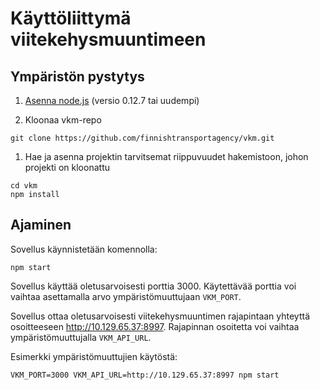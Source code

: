 # Käyttöliittymä viitekehysmuuntimeen

## Ympäristön pystytys

1. [Asenna node.js](https://nodejs.org/) (versio 0.12.7 tai uudempi)

1. Kloonaa vkm-repo

  ```
  git clone https://github.com/finnishtransportagency/vkm.git
  ```

1. Hae ja asenna projektin tarvitsemat riippuvuudet hakemistoon, johon projekti on kloonattu

  ```
  cd vkm
  npm install
  ```

## Ajaminen

Sovellus käynnistetään komennolla:

  ```
  npm start
  ```

Sovellus käyttää oletusarvoisesti porttia 3000. Käytettävää porttia voi vaihtaa asettamalla arvo ympäristömuuttujaan `VKM_PORT`.

Sovellus ottaa oletusarvoisesti viitekehysmuuntimen rajapintaan yhteyttä osoitteeseen http://10.129.65.37:8997. Rajapinnan osoitetta voi vaihtaa ympäristömuuttujalla `VKM_API_URL`.

Esimerkki ympäristömuuttujien käytöstä:

  ```
  VKM_PORT=3000 VKM_API_URL=http://10.129.65.37:8997 npm start
  ```

